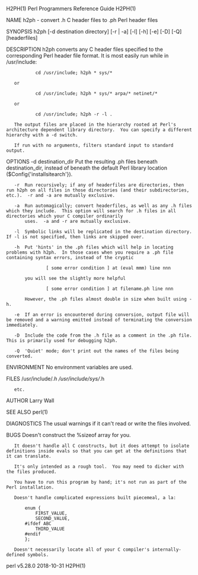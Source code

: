 H2PH(1)                                                                      Perl Programmers Reference Guide                                                                     H2PH(1)

NAME
       h2ph - convert .h C header files to .ph Perl header files

SYNOPSIS
       h2ph [-d destination directory] [-r | -a] [-l] [-h] [-e] [-D] [-Q] [headerfiles]

DESCRIPTION
       h2ph converts any C header files specified to the corresponding Perl header file format.  It is most easily run while in /usr/include:

               cd /usr/include; h2ph * sys/*

       or

               cd /usr/include; h2ph * sys/* arpa/* netinet/*

       or

               cd /usr/include; h2ph -r -l .

       The output files are placed in the hierarchy rooted at Perl's architecture dependent library directory.  You can specify a different hierarchy with a -d switch.

       If run with no arguments, filters standard input to standard output.

OPTIONS
       -d destination_dir
           Put the resulting .ph files beneath destination_dir, instead of beneath the default Perl library location ($Config{'installsitearch'}).

       -r  Run recursively; if any of headerfiles are directories, then run h2ph on all files in those directories (and their subdirectories, etc.).  -r and -a are mutually exclusive.

       -a  Run automagically; convert headerfiles, as well as any .h files which they include.  This option will search for .h files in all directories which your C compiler ordinarily
           uses.  -a and -r are mutually exclusive.

       -l  Symbolic links will be replicated in the destination directory.  If -l is not specified, then links are skipped over.

       -h  Put 'hints' in the .ph files which will help in locating problems with h2ph.  In those cases when you require a .ph file containing syntax errors, instead of the cryptic

                   [ some error condition ] at (eval mmm) line nnn

           you will see the slightly more helpful

                   [ some error condition ] at filename.ph line nnn

           However, the .ph files almost double in size when built using -h.

       -e  If an error is encountered during conversion, output file will be removed and a warning emitted instead of terminating the conversion immediately.

       -D  Include the code from the .h file as a comment in the .ph file.  This is primarily used for debugging h2ph.

       -Q  'Quiet' mode; don't print out the names of the files being converted.

ENVIRONMENT
       No environment variables are used.

FILES
        /usr/include/*.h
        /usr/include/sys/*.h

       etc.

AUTHOR
       Larry Wall

SEE ALSO
       perl(1)

DIAGNOSTICS
       The usual warnings if it can't read or write the files involved.

BUGS
       Doesn't construct the %sizeof array for you.

       It doesn't handle all C constructs, but it does attempt to isolate definitions inside evals so that you can get at the definitions that it can translate.

       It's only intended as a rough tool.  You may need to dicker with the files produced.

       You have to run this program by hand; it's not run as part of the Perl installation.

       Doesn't handle complicated expressions built piecemeal, a la:

           enum {
               FIRST_VALUE,
               SECOND_VALUE,
           #ifdef ABC
               THIRD_VALUE
           #endif
           };

       Doesn't necessarily locate all of your C compiler's internally-defined symbols.

perl v5.28.0                                                                            2018-10-31                                                                                H2PH(1)

